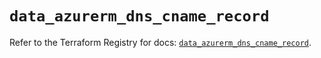 # `data_azurerm_dns_cname_record`

Refer to the Terraform Registry for docs: [`data_azurerm_dns_cname_record`](https://registry.terraform.io/providers/hashicorp/azurerm/4.19.0/docs/data-sources/dns_cname_record).
